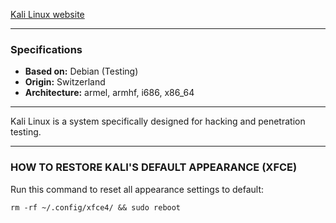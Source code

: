 [Kali Linux website](https://kali.org)

---

### Specifications
- **Based on:** Debian (Testing)
- **Origin:** Switzerland
- **Architecture:** armel, armhf, i686, x86_64

---

Kali Linux is a system specifically designed for hacking and penetration testing.

---

### HOW TO RESTORE KALI'S DEFAULT APPEARANCE (XFCE)
Run this command to reset all appearance settings to default:

```
rm -rf ~/.config/xfce4/ && sudo reboot
```
